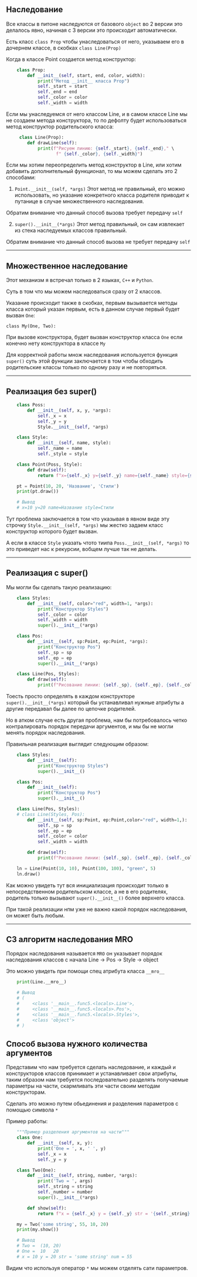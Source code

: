 Наследование
---
Все классы в питоне наследуются от базового `object` во 2 версии 
это делалось явно, начиная с 3 версии это происходит автоматически.

Есть класс `class Prop` чтобы унаследоваться от него, указываем его в
дочернем классе, в скобках `class Line(Prop)`

Когда в классе Point создается метод конструктор:

```python
    class Prop:
        def __init__(self, start, end, color, width):
            print("Метод __init__ класса Prop")
            self._start = start
            self._end = end
            self._color = color
            self._width = width
```
            
Если мы унаследуемся от него классом Line, и в самом классе Line
мы не создаем метода конструктора, то по дефолту будет использоваться
метод конструктор родительского класса:

```python
     class Line(Prop):
        def drawLine(self):
            print(f"Рисуем линию: {self._start}, {self._end}," \
                   f" {self._color}, {self._width}")
```
            
Если мы хотим переопределить метод конструктор в Line, или хотим
добавить дополнительный функционал, то мы можем сделать 
это 2 способами:

1) `Point.__init__(self, *args)`
    Этот метод не правильный, его можно использовать, но 
   указание конкретного класса родителя приводит к путанице в 
   случае множественного наследования. 
   
Обратим внимание что данный способ вызова требует передачу `self`

2) `super().__init__(*args)`
    Этот метод правильный, он сам извлекает из стека наследуемых 
   классов правильный.
   
Обратим внимание что данный способ вызова не требует передачу `self`
   
---

Множественное наследование 
---
Этот механизм я встречал только в 2 языках, `C++` и `Python`.

Суть в том что мы можем наследоваться сразу от 2 классов.

Указание происходит также в скобках, первым вызывается методы класса
который указан первым, есть в данном случае первый будет вызван `One`:

    class My(One, Two):

При вызове конструктора, будет вызван конструктор класса `One` если
конечно нету конструктора в классе `My`

Для корректной работы множ наследования используется функция `super()`
суть этой функции заключается в том чтобы обходить родительские классы
только по одному разу и не повторяться.

---

Реализация без super()
---

```python
    class Poss:
        def __init__(self, x, y, *args):
            self._x = x
            self._y = y
            Style.__init__(self, *args)

    class Style:
        def __init__(self, name, style):
            self._name = name
            self._style = style

    class Point(Poss, Style):
        def draw(self):
            return f"x={self._x} y={self._y} name={self._name} style={self._style}"

    pt = Point(10, 20, 'Название', 'Стили')
    print(pt.draw())

    # Вывод
    # x=10 y=20 name=Название style=Стили
```

Тут проблема заключается в том что указывая в явном виде эту строчку
`Style.__init__(self, *args)` мы жестко задаем класс конструктор которого 
будет вызван.

А если в классе `Style` указать чтото тиипа `Poss.__init__(self, *args)` то
это приведет нас к рекурсии, вобщем лучше так не делать.

---

Реализация с super()
---

Мы могли бы сделать такую реализацию:

```python
    class Styles:
        def __init__(self, color="red", width=1, *args):
            print("Конструктор Styles")
            self._color = color
            self._width = width
            super().__init__(*args)

    class Pos:
        def __init__(self, sp:Point, ep:Point, *args):
            print("Конструктор Pos")
            self._sp = sp
            self._ep = ep
            super().__init__(*args)

    class Line(Pos, Styles):
        def draw(self):
            print(f"Рисование линии: {self._sp}, {self._ep}, {self._color}, {self._width}")
```
            
Тоесть просто определять в каждом конструкторе `super().__init__(*args)`
который бы устанавливал нужные атрибуты а другие передавал бы далее по 
цепочке родителей.

Но в атком случае есть другая проблема, нам бы потребовалось четко 
контралировать порядок передачи аргументов, и мы бы не могли менять 
порядок наследования.

Правильная реализация выглядит следующим образом:

```python
    class Styles:
        def __init__(self):
            print("Конструктор Styles")
            super().__init__()

    class Pos:
        def __init__(self):
            print("Конструктор Pos")
            super().__init__()

    class Line(Pos, Styles):
    # class Line(Styles, Pos):
        def __init__(self, sp:Point, ep:Point,color="red", width=1,):
            self._sp = sp
            self._ep = ep
            self._color = color
            self._width = width

        def draw(self):
            print(f"Рисование линии: {self._sp}, {self._ep}, {self._color}, {self._width}")

    ln = Line(Point(10, 10), Point(100, 100), "green", 5)
    ln.draw()
```
    
Как можно увидеть тут вся инициализация происходит только в непосредственном 
родительском классе, а не в его родителях, родитель только вызывают 
`super().__init__()` более верхнего класса.

При такой реализации нпм уже не важно какой порядок наследования, он может
быть любым.

---

C3 алгоритм наследования MRO
---

Порядок наследования называется `MRO` он указывает порядок наследования классов
с начала Line -> Pos -> Style -> object

Это можно увидеть при помощи спец атрибута класса `__mro__`

```python
    print(Line.__mro__)

    # Вывод
    # (
    #     <class '__main__.func5.<locals>.Line'>,
    #     <class '__main__.func5.<locals>.Pos'>, 
    #     <class '__main__.func5.<locals>.Styles'>, 
    #     <class 'object'>
    # )
```


Способ вызова нужного количества аргументов 
---

Представим что нам требуется сделать наследование, и каждый и 
конструкторов классов принимает и устанавливает свои атрибуты,
таким образом нам требуется последовательно разделять получаемые
параметры на части, скармливать эти части своим методам конструкторам.

Сделать это можно путем обьединения и разделения параметров с 
помощью символа `*`

Пример работы:

```python
    """Пример разделения аргументов на части"""
    class One:
        def __init__(self, x, y):
            print('One = ', x, ' ', y)
            self._x = x
            self._y = y

    class Two(One):
        def __init__(self, string, number, *args):
            print('Two = ', args)
            self._string = string
            self._number = number
            super().__init__(*args)

        def show(self):
            return f"x = {self._x} y = {self._y} str = '{self._string}' num = {self._number}"

    my = Two('some string', 55, 10, 20)
    print(my.show())

    # Вывод
    # Two =  (10, 20)
    # One =  10   20
    # x = 10 y = 20 str = 'some string' num = 55
```

Видим что используя оператор `*` мы можем отделять сати параметров.

